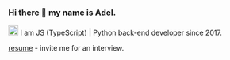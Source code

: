 ### Hi there 👋 my name is Adel.

<img class="emoji" alt="goal_net" height="20" width="20" src="https://github.githubassets.com/images/icons/emoji/unicode/1f945.png">  I am JS (TypeScript) | Python back-end developer since 2017.

[resume] - invite me for an interview.

[resume]: https://khalitovadel.github.io
